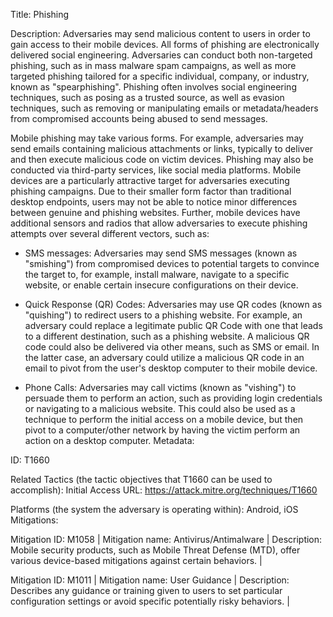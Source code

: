 Title: Phishing

Description: Adversaries may send malicious content to users in order to gain access to their mobile devices. All forms of phishing are electronically delivered social engineering. Adversaries can conduct both non-targeted phishing, such as in mass malware spam campaigns, as well as more targeted phishing tailored for a specific individual, company, or industry, known as "spearphishing". Phishing often involves social engineering techniques, such as posing as a trusted source, as well as evasion techniques, such as removing or manipulating emails or metadata/headers from compromised accounts being abused to send messages.

Mobile phishing may take various forms. For example, adversaries may send emails containing malicious attachments or links, typically to deliver and then execute malicious code on victim devices. Phishing may also be conducted via third-party services, like social media platforms. Mobile devices are a particularly attractive target for adversaries executing phishing campaigns. Due to their smaller form factor than traditional desktop endpoints, users may not be able to notice minor differences between genuine and phishing websites. Further, mobile devices have additional sensors and radios that allow adversaries to execute phishing attempts over several different vectors, such as:

- SMS messages: Adversaries may send SMS messages (known as "smishing") from compromised devices to potential targets to convince the target to, for example, install malware, navigate to a specific website, or enable certain insecure configurations on their device.

- Quick Response (QR) Codes: Adversaries may use QR codes (known as "quishing") to redirect users to a phishing website. For example, an adversary could replace a legitimate public QR Code with one that leads to a different destination, such as a phishing website. A malicious QR code could also be delivered via other means, such as SMS or email. In the latter case, an adversary could utilize a malicious QR code in an email to pivot from the user's desktop computer to their mobile device.

- Phone Calls: Adversaries may call victims (known as "vishing") to persuade them to perform an action, such as providing login credentials or navigating to a malicious website. This could also be used as a technique to perform the initial access on a mobile device, but then pivot to a computer/other network by having the victim perform an action on a desktop computer. Metadata:

ID: T1660

Related Tactics (the tactic objectives that T1660 can be used to accomplish): Initial Access URL: https://attack.mitre.org/techniques/T1660

Platforms (the system the adversary is operating within): Android, iOS Mitigations:

Mitigation ID: M1058 | Mitigation name: Antivirus/Antimalware | Description: Mobile security products, such as Mobile Threat Defense (MTD), offer various device-based mitigations against certain behaviors. |

Mitigation ID: M1011 | Mitigation name: User Guidance | Description: Describes any guidance or training given to users to set particular configuration settings or avoid specific potentially risky behaviors. |